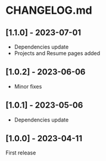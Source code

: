# CHANGELOG.md

## [1.1.0] - 2023-07-01

- Dependencies update
- Projects and Resume pages added

## [1.0.2] - 2023-06-06

- Minor fixes

## [1.0.1] - 2023-05-06

- Dependencies update

## [1.0.0] - 2023-04-11

First release